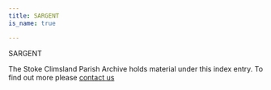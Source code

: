 ```yaml
---
title: SARGENT
is_name: true

---
```


SARGENT


The Stoke Climsland Parish Archive holds material under this index entry. To find out more please [contact us](/contact/)
